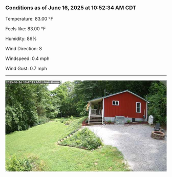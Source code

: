### Conditions as of June 16, 2025 at 10:52:34 AM CDT 

Temperature: 83.00 &deg;F

Feels like: 83.00 &deg;F

Humidity: 86%

Wind Direction: S

Windspeed: 0.4 mph

Wind Gust: 0.7 mph

---

<img src="./images/latest.jpeg"/>

